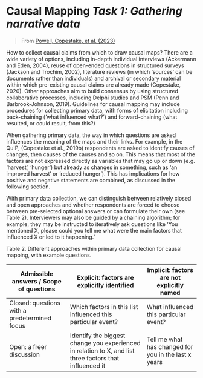 # Causal Mapping  *Task 1: Gathering narrative data*

   

> From [Powell, Copestake, et al. (2023)]()

How to collect causal claims from which to draw causal maps? There are a wide variety of options, including in-depth individual interviews (Ackermann and Eden, 2004), reuse of open-ended questions in structured surveys (Jackson and Trochim, 2002), literature reviews (in which ‘sources’ can be documents rather than individuals) and archival or secondary material within which pre-existing causal claims are already made (Copestake, 2020). Other approaches aim to build consensus by using structured collaborative processes, including Delphi studies and PSM (Penn and Barbrook-Johnson, 2019). Guidelines for causal mapping may include procedures for collecting primary data, with forms of elicitation including back-chaining (‘what influenced what?’) and forward-chaining (what resulted, or could result, from this?)

  When gathering primary data, the way in which questions are asked influences the meaning of the maps and their links. For example, in the QuIP, (Copestake et al., 2019b) respondents are asked to identify causes of changes, then causes of the causes and so on. This means that most of the factors are not expressed directly as variables that may go up or down (e.g. ‘harvest’, ‘hunger’) but already as changes in something, such as ‘an improved harvest’ or ‘reduced hunger’). This has implications for how positive and negative statements are combined, as discussed in the following section.

  With primary data collection, we can distinguish between relatively closed and open approaches and whether respondents are forced to choose between pre-selected optional answers or can formulate their own (see Table 2). Interviewers may also be guided by a chaining algorithm; for example, they may be instructed to iteratively ask questions like ‘You mentioned X, please could you tell me what were the main factors that influenced X or led to it happening.’

   

  Table 2. Different approaches within primary data collection for causal mapping, with example questions.

| **Admissible answers / Scope of questions** | **Explicit**: factors are explicitly identified | **Implicit**: factors are not explicitly named |
|---------------------------------------------|-------------------------------------------------|------------------------------------------------|
| Closed: questions with a predetermined focus | Which factors in this list influenced this particular event? | What influenced this particular event? |
| Open: a freer discussion | Identify the biggest change you experienced in relation to X, and list three factors that influenced it | Tell me what has changed for you in the last x years |

